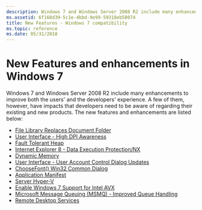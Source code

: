 ```yaml
---
description: Windows 7 and Windows Server 2008 R2 include many enhancements to improve both the users' and the developers' experience.
ms.assetid: 6f168d39-5c1e-4bbd-9e99-59318eb58074
title: New Features - Windows 7 compatibility
ms.topic: reference
ms.date: 05/31/2018
---
```


# New Features and enhancements in Windows 7

Windows 7 and Windows Server 2008 R2 include many enhancements to improve both the users' and the developers' experience. A few of them, however, have impacts that developers need to be aware of regarding their existing and new products. The new features and enhancements are listed below:

-   [File Library Replaces Document Folder](file-library-replaces-document-folder.md)
-   [User Interface - High DPI Awareness](user-interface---high-dpi-awareness.md)
-   [Fault Tolerant Heap](fault-tolerant-heap.md)
-   [Internet Explorer 8 - Data Execution Protection/NX](internet-explorer-8---data-execution-protection-nx.md)
-   [Dynamic Memory](dynamic-memory.md)
-   [User Interface - User Account Control Dialog Updates](user-interface---user-account-control-dialog-updates.md)
-   [ChooseFont() Win32 Common Dialog](choosefont-win32-common-dialog.md)
-   [Application Manifest](compatibility---application-manifest.md)
-   [Server Hyper-V](server-hyper-v.md)
-   [Enable Windows 7 Support for Intel AVX](enable-windows-7-support-for-intel-avx.md)
-   [Microsoft Message Queuing (MSMQ) - Improved Queue Handling](microsoft-message-queuing--msmq----improved-queue-handling.md)
-   [Remote Desktop Services](terminal-services.md)

 

 
